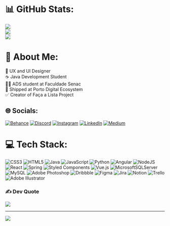 # 📊 GitHub Stats:
![](https://github-readme-stats.vercel.app/api?username=Welllucky&theme=great-gatsby&hide_border=true&include_all_commits=false&count_private=false)<br/>
![](https://github-readme-streak-stats.herokuapp.com/?user=Welllucky&theme=great-gatsby&hide_border=true)<br/>
![](https://github-readme-stats.vercel.app/api/top-langs/?username=Welllucky&theme=great-gatsby&hide_border=true&include_all_commits=false&count_private=false&layout=compact)

# 💫 About Me:
🔎 UX and UI Designer<br>☕ Java Development Student<br>👩‍💻 ADS student at Faculdade Senac<br>💎 Shipped at Porto Digital Ecosystem<br>✅ Creator of Faça a Lista Project


## 🌐 Socials:
[![Behance](https://img.shields.io/badge/Behance-1769ff?logo=behance&logoColor=white)](https://behance.net/battdsg) [![Discord](https://img.shields.io/badge/Discord-%237289DA.svg?logo=discord&logoColor=white)](htttps://discord.gg/welllucky) [![Instagram](https://img.shields.io/badge/Instagram-%23E4405F.svg?logo=Instagram&logoColor=white)](https://instagram.com/battdsg) [![LinkedIn](https://img.shields.io/badge/LinkedIn-%230077B5.svg?logo=linkedin&logoColor=white)](https://linkedin.com/in/wellingtonlucas) [![Medium](https://img.shields.io/badge/Medium-12100E?logo=medium&logoColor=white)](https://medium.com/@battdsg) 

# 💻 Tech Stack:
![CSS3](https://img.shields.io/badge/css3-%231572B6.svg?style=flat&logo=css3&logoColor=white) ![HTML5](https://img.shields.io/badge/html5-%23E34F26.svg?style=flat&logo=html5&logoColor=white) ![Java](https://img.shields.io/badge/java-%23ED8B00.svg?style=flat&logo=java&logoColor=white) ![JavaScript](https://img.shields.io/badge/javascript-%23323330.svg?style=flat&logo=javascript&logoColor=%23F7DF1E) ![Python](https://img.shields.io/badge/python-3670A0?style=flat&logo=python&logoColor=ffdd54) ![Angular](https://img.shields.io/badge/angular-%23DD0031.svg?style=flat&logo=angular&logoColor=white) ![NodeJS](https://img.shields.io/badge/node.js-6DA55F?style=flat&logo=node.js&logoColor=white) ![React](https://img.shields.io/badge/react-%2320232a.svg?style=flat&logo=react&logoColor=%2361DAFB) ![Spring](https://img.shields.io/badge/spring-%236DB33F.svg?style=flat&logo=spring&logoColor=white) ![Styled Components](https://img.shields.io/badge/styled--components-DB7093?style=flat&logo=styled-components&logoColor=white) ![Vue.js](https://img.shields.io/badge/vuejs-%2335495e.svg?style=flat&logo=vuedotjs&logoColor=%234FC08D) ![MicrosoftSQLServer](https://img.shields.io/badge/Microsoft%20SQL%20Sever-CC2927?style=flat&logo=microsoft%20sql%20server&logoColor=white) ![MySQL](https://img.shields.io/badge/mysql-%2300f.svg?style=flat&logo=mysql&logoColor=white) ![Adobe Photoshop](https://img.shields.io/badge/adobephotoshop-%2331A8FF.svg?style=flat&logo=adobephotoshop&logoColor=white) ![Dribbble](https://img.shields.io/badge/Dribbble-EA4C89?style=flat&logo=dribbble&logoColor=white) 	![Figma](https://img.shields.io/badge/figma-%23F24E1E.svg?style=flat&logo=figma&logoColor=white) ![Jira](https://img.shields.io/badge/jira-%230A0FFF.svg?style=flat&logo=jira&logoColor=white) ![Notion](https://img.shields.io/badge/Notion-%23000000.svg?style=flat&logo=notion&logoColor=white) ![Trello](https://img.shields.io/badge/Trello-%23026AA7.svg?style=flat&logo=Trello&logoColor=white) ![Adobe Illustrator](https://img.shields.io/badge/adobeillustrator-%23FF9A00.svg?style=flat&logo=adobeillustrator&logoColor=white)

### ✍️ Dev Quote
![](https://quotes-github-readme.vercel.app/api?type=horizontal&theme=radical)

---
[![](https://visitcount.itsvg.in/api?id=Welllucky&icon=5&color=2)](https://visitcount.itsvg.in)

<!-- Proudly created with GPRM ( https://gprm.itsvg.in ) -->
